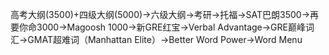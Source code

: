 高考大纲(3500)+四级大纲(5000)->六级大纲->考研->托福->SAT巴朗3500->再要你命3000->Magoosh
1000->新GRE红宝->Verbal
Advantage->GRE巅峰词汇->GMAT超难词（Manhattan
Elite）->Better Word Power->Word Menu